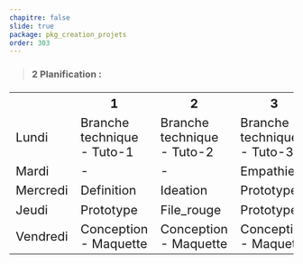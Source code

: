 ```yaml
---
chapitre: false
slide: true
package: pkg_creation_projets
order: 303
---
```

<!-- new slide -->
> ### 2 Planification :

<table style="font-size: 22px">
  <tr>
    <th></th>
    <th>1</th>
    <th>2</th>
    <th>3</th>
  </tr>
  <tr>
    <td>Lundi</td>
    <td>Branche technique - Tuto-1</td>
    <td>Branche technique - Tuto-2</td>
    <td>Branche technique - Tuto-3</td>
  </tr>
  <tr>
    <td>Mardi</td>
    <td>-</td>
    <td>-</td>
    <td>Empathie</td>
  </tr>
  <tr>
    <td>Mercredi</td>
    <td>Definition</td>
    <td>Ideation</td>
    <td>Prototype</td>
  </tr>
  <tr>
    <td>Jeudi</td>
    <td>Prototype</td>
    <td>File_rouge</td>
    <td>Prototype</td>
  </tr>
  <tr>
    <td>Vendredi</td>
    <td>Conception - Maquette</td>
    <td>Conception - Maquette</td>
    <td>Conception - Maquette</td>
  </tr>
</table>
